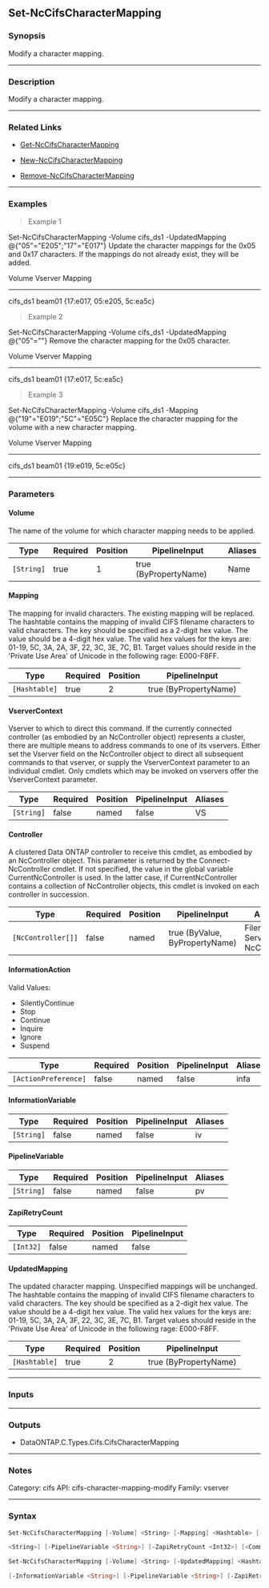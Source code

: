 Set-NcCifsCharacterMapping
--------------------------

### Synopsis
Modify a character mapping.

---

### Description

Modify a character mapping.

---

### Related Links
* [Get-NcCifsCharacterMapping](Get-NcCifsCharacterMapping)

* [New-NcCifsCharacterMapping](New-NcCifsCharacterMapping)

* [Remove-NcCifsCharacterMapping](Remove-NcCifsCharacterMapping)

---

### Examples
> Example 1

Set-NcCifsCharacterMapping -Volume cifs_ds1 -UpdatedMapping @{"05"="E205";"17"="E017"}
Update the character mappings for the 0x05 and 0x17 characters.  If the mappings do not already exist, they will be added.

Volume                     Vserver                    Mapping
------                     -------                    -------
cifs_ds1                   beam01                     {17:e017, 05:e205, 5c:ea5c}

> Example 2

Set-NcCifsCharacterMapping -Volume cifs_ds1 -UpdatedMapping @{"05"=""}
Remove the character mapping for the 0x05 character.

Volume                     Vserver                    Mapping
------                     -------                    -------
cifs_ds1                   beam01                     {17:e017, 5c:ea5c}

> Example 3

Set-NcCifsCharacterMapping -Volume cifs_ds1 -Mapping @{"19"="E019";"5C"="E05C"}
Replace the character mapping for the volume with a new character mapping.

Volume                     Vserver                    Mapping
------                     -------                    -------
cifs_ds1                   beam01                     {19:e019, 5c:e05c}

---

### Parameters
#### **Volume**
The name of the volume for which character mapping needs to be applied.

|Type      |Required|Position|PipelineInput        |Aliases|
|----------|--------|--------|---------------------|-------|
|`[String]`|true    |1       |true (ByPropertyName)|Name   |

#### **Mapping**
The mapping for invalid characters.  The existing mapping will be replaced.
The hashtable contains the mapping of invalid CIFS filename characters to valid characters.  The key should be specified as a 2-digit hex value.  The value should be a 4-digit hex value.
The valid hex values for the keys are: 01-19, 5C, 3A, 2A, 3F, 22, 3C, 3E, 7C, B1.
Target values should reside in the 'Private Use Area' of Unicode in the following rage: E000-F8FF.

|Type         |Required|Position|PipelineInput        |
|-------------|--------|--------|---------------------|
|`[Hashtable]`|true    |2       |true (ByPropertyName)|

#### **VserverContext**
Vserver to which to direct this command.  If the currently connected controller (as embodied by an NcController object) represents a cluster, there are multiple means to address commands to one of its vservers.  Either set the Vserver field on the NcController object to direct all subsequent commands to that vserver, or supply the VserverContext parameter to an individual cmdlet.  Only cmdlets which may be invoked on vservers offer the VserverContext parameter.

|Type      |Required|Position|PipelineInput|Aliases|
|----------|--------|--------|-------------|-------|
|`[String]`|false   |named   |false        |VS     |

#### **Controller**
A clustered Data ONTAP controller to receive this cmdlet, as embodied by an NcController object.  This parameter is returned by the Connect-NcController cmdlet.  If not specified, the value in the global variable CurrentNcController is used.  In the latter case, if CurrentNcController contains a collection of NcController objects, this cmdlet is invoked on each controller in succession.

|Type              |Required|Position|PipelineInput                 |Aliases                          |
|------------------|--------|--------|------------------------------|---------------------------------|
|`[NcController[]]`|false   |named   |true (ByValue, ByPropertyName)|Filer<br/>Server<br/>NcController|

#### **InformationAction**

Valid Values:

* SilentlyContinue
* Stop
* Continue
* Inquire
* Ignore
* Suspend

|Type                |Required|Position|PipelineInput|Aliases|
|--------------------|--------|--------|-------------|-------|
|`[ActionPreference]`|false   |named   |false        |infa   |

#### **InformationVariable**

|Type      |Required|Position|PipelineInput|Aliases|
|----------|--------|--------|-------------|-------|
|`[String]`|false   |named   |false        |iv     |

#### **PipelineVariable**

|Type      |Required|Position|PipelineInput|Aliases|
|----------|--------|--------|-------------|-------|
|`[String]`|false   |named   |false        |pv     |

#### **ZapiRetryCount**

|Type     |Required|Position|PipelineInput|
|---------|--------|--------|-------------|
|`[Int32]`|false   |named   |false        |

#### **UpdatedMapping**
The updated character mapping.  Unspecified mappings will be unchanged.
The hashtable contains the mapping of invalid CIFS filename characters to valid characters.  The key should be specified as a 2-digit hex value.  The value should be a 4-digit hex value.
The valid hex values for the keys are: 01-19, 5C, 3A, 2A, 3F, 22, 3C, 3E, 7C, B1.
Target values should reside in the 'Private Use Area' of Unicode in the following rage: E000-F8FF.

|Type         |Required|Position|PipelineInput        |
|-------------|--------|--------|---------------------|
|`[Hashtable]`|true    |2       |true (ByPropertyName)|

---

### Inputs

---

### Outputs
* DataONTAP.C.Types.Cifs.CifsCharacterMapping

---

### Notes
Category: cifs
API: cifs-character-mapping-modify
Family: vserver

---

### Syntax
```PowerShell
Set-NcCifsCharacterMapping [-Volume] <String> [-Mapping] <Hashtable> [-VserverContext <String>] [-Controller <NcController[]>] [-InformationAction <ActionPreference>] [-InformationVariable 
```
```PowerShell
<String>] [-PipelineVariable <String>] [-ZapiRetryCount <Int32>] [<CommonParameters>]
```
```PowerShell
Set-NcCifsCharacterMapping [-Volume] <String> [-UpdatedMapping] <Hashtable> [-VserverContext <String>] [-Controller <NcController[]>] [-InformationAction <ActionPreference>] 
```
```PowerShell
[-InformationVariable <String>] [-PipelineVariable <String>] [-ZapiRetryCount <Int32>] [<CommonParameters>]
```
